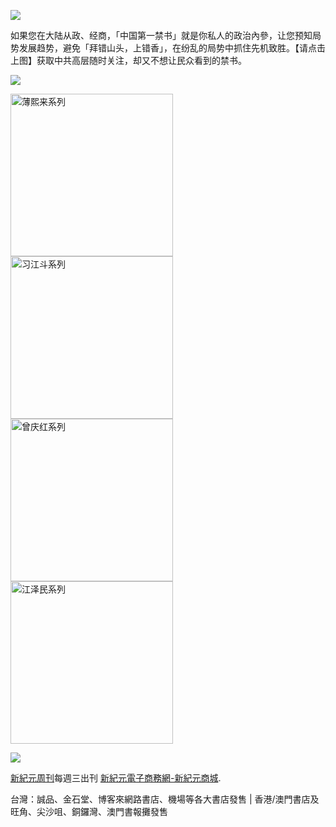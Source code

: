 <a id="user-content-header" href="https://d6rojcwfw6e31.cloudfront.net/cn/books/shop?m=https://d6rojcwfw6e31.cloudfront.net&amp;u=1003wechat"><img border="0" src="https://cloud.githubusercontent.com/assets/18081243/18481052/d8827a34-79a8-11e6-82b8-ecca44ca7e98.jpg" style="max-width:100%;"></a>
<p>如果您在大陆从政、经商，「中国第一禁书」就是你私人的政治內參，让您预知局势发展趋势，避免「拜错山头，上错香」，在纷乱的局势中抓住先机致胜。【请点击上图】获取中共高层随时关注，却又不想让民众看到的禁书。
</p>
<p><img src="https://cloud.githubusercontent.com/assets/19661274/16099610/8207e1c8-339c-11e6-93e0-b78ff89e6833.png"></p>
<a id="user-content-book-H02" href="https://d6rojcwfw6e31.cloudfront.net/cn/book/新紀元薄-王-谷案黑幕系列-88384682?m=https://d6rojcwfw6e31.cloudfront.net&amp;u=1003wechat" title="薄熙来系列"><img border="0" height="260" alt="薄熙来系列" src="https://cloud.githubusercontent.com/assets/18081243/18481066/e0b64c30-79a8-11e6-8160-fbda47cc3f5f.jpg" style="max-width:100%;"></a>
<a id="user-content-book-H03" href="https://d6rojcwfw6e31.cloudfront.net/cn/book/新紀元習江生死鬥全集系列-46270188?m=https://d6rojcwfw6e31.cloudfront.net&amp;u=1003wechat" title="习江斗系列"><img border="0" height="260" alt="习江斗系列" src="https://cloud.githubusercontent.com/assets/18081243/18481086/ed55931a-79a8-11e6-9f2d-e28fc3447d1e.jpg" style="max-width:100%;"></a>
<a id="user-content-book-H04" href="https://d6rojcwfw6e31.cloudfront.net/cn/book/新紀元大陸最陰險官員曾慶紅-2687641?m=https://d6rojcwfw6e31.cloudfront.net&amp;u=1003wechat" title="曾庆红系列"><img border="0" height="260" alt="曾庆红系列" src="https://cloud.githubusercontent.com/assets/18081243/18481092/f24ff2c0-79a8-11e6-984f-71c3385a21be.jpg" style="max-width:100%;"></a>
<a id="user-content-book-H05" href="https://d6rojcwfw6e31.cloudfront.net/cn/book/新紀元抓捕江澤民系列-44841533?m=https://d6rojcwfw6e31.cloudfront.net&amp;u=1003wechat" title="江泽民系列"><img border="0" height="260" alt="江泽民系列" src="https://cloud.githubusercontent.com/assets/18081243/18481104/fddcc438-79a8-11e6-8b20-1cc27e87e57f.jpg" style="max-width:100%;"></a>
<p><img src="https://cloud.githubusercontent.com/assets/19661274/16099611/82086396-339c-11e6-89e2-241320f5f270.png"></p>
<p><a id="user-content-xjyweekly" href="https://github.com/xjy16/weekly/blob/master/README.md">新紀元周刊</a>每週三出刊
<a id="user-content-xjybook" href="https://d6rojcwfw6e31.cloudfront.net/cn/books/shop?m=https://d6rojcwfw6e31.cloudfront.net&amp;u=1003wechat">新紀元電子商務網-新紀元商城</a>.</p>
<p>台灣：誠品、金石堂、博客來網路書店、機場等各大書店發售 | 香港/澳門書店及旺角、尖沙咀、銅鑼灣、澳門書報攤發售</p>
